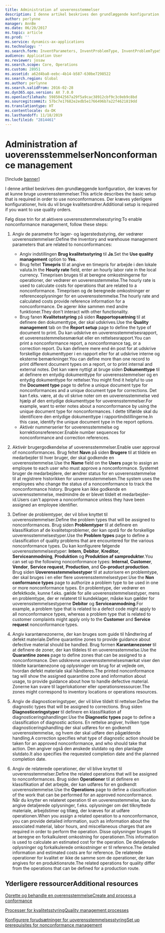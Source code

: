```yaml
---
title: Administration af uoverensstemmelser
description: I denne artikel beskrives den grundlæggende konfiguration, der kræves for at kunne bruge uoverensstemmelser. Der kræves yderligere konfigurationer, hvis du vil bruge kvalitetsordrer.
author: perlynne
manager: AnnBe
ms.date: 06/20/2017
ms.topic: article
ms.prod: ''
ms.service: dynamics-ax-applications
ms.technology: ''
ms.search.form: InventParameters, InventProblemType, InventProblemTypeSetup, InventQuarantineZone, InventTestDiagnosticType, InventTestReportSetup, SysUserManagement
audience: Application User
ms.reviewer: josaw
ms.search.scope: Core, Operations
ms.custom: 28951
ms.assetid: a62d4ba8-eebc-4b14-b587-630be7298522
ms.search.region: Global
ms.author: perlynne
ms.search.validFrom: 2016-02-28
ms.dyn365.ops.version: AX 7.0.0
ms.openlocfilehash: 5985042567a29f5a9cac38912cbf9c3c0eb9c8bd
ms.sourcegitcommit: 57bc7e17682e2edb5e1766496b7a22f4621819dd
ms.translationtype: HT
ms.contentlocale: da-DK
ms.lasthandoff: 11/18/2019
ms.locfileid: "2814461"
---
```

# <a name="nonconformance-management"></a><span data-ttu-id="22950-104">Administration af uoverensstemmelser</span><span class="sxs-lookup"><span data-stu-id="22950-104">Nonconformance management</span></span>

[!include [banner](../includes/banner.md)]

<span data-ttu-id="22950-105">I denne artikel beskrives den grundlæggende konfiguration, der kræves for at kunne bruge uoverensstemmelser.</span><span class="sxs-lookup"><span data-stu-id="22950-105">This article describes the basic setup that is required in order to use nonconformances.</span></span> <span data-ttu-id="22950-106">Der kræves yderligere konfigurationer, hvis du vil bruge kvalitetsordrer.</span><span class="sxs-lookup"><span data-stu-id="22950-106">Additional setup is required if you want to use quality orders.</span></span>

<span data-ttu-id="22950-107">Følg disse trin for at aktivere uoverensstemmelsesstyring:</span><span class="sxs-lookup"><span data-stu-id="22950-107">To enable nonconformance management, follow these steps:</span></span>

1.  <span data-ttu-id="22950-108">Angiv de parametre for lager- og lagerstedsstyring, der vedrører uoverensstemmelser:</span><span class="sxs-lookup"><span data-stu-id="22950-108">Define the Inventory and warehouse management parameters that are related to nonconformances:</span></span>
    -   <span data-ttu-id="22950-109">Angiv indstillingen **Brug kvalitetsstyring** til **Ja**.</span><span class="sxs-lookup"><span data-stu-id="22950-109">Set the **Use quality management** option to **Yes**.</span></span>
    -   <span data-ttu-id="22950-110">Brug feltet **Timepris** til at angive en timepris for arbejde i den lokale valuta.</span><span class="sxs-lookup"><span data-stu-id="22950-110">In the **Hourly rate** field, enter an hourly labor rate in the local currency.</span></span> <span data-ttu-id="22950-111">Timeprisen bruges til at beregne omkostningerne for operationer, der vedrører en uoverensstemmelse.</span><span class="sxs-lookup"><span data-stu-id="22950-111">The hourly rate is used to calculate costs for operations that are related to a nonconformance.</span></span> <span data-ttu-id="22950-112">Timeprisen og de beregnede omkostninger er referenceoplysninger for en uoverensstemmelse.</span><span class="sxs-lookup"><span data-stu-id="22950-112">The hourly rate and calculated costs provide reference information for a nonconformance.</span></span> <span data-ttu-id="22950-113">De agerer ikke sammen med andre funktioner.</span><span class="sxs-lookup"><span data-stu-id="22950-113">They don't interact with other functionality.</span></span>
    -   <span data-ttu-id="22950-114">Brug fanen **Kvalitetsstyring** på siden **Rapportopsætning** til at definere den dokumenttype, der skal udskrives.</span><span class="sxs-lookup"><span data-stu-id="22950-114">Use the **Quality management** tab on the **Report setup** page to define the type of document to print.</span></span> <span data-ttu-id="22950-115">Du kan udskrive en uoverensstemmelsesrapport, et uoverensstemmelsesmærkat eller en rettelsesrapport.</span><span class="sxs-lookup"><span data-stu-id="22950-115">You can print a nonconformance report, a nonconformance tag, or a correction report.</span></span> <span data-ttu-id="22950-116">Du kan definere mere end én post for at udskrive forskellige dokumenttyper i en rapport eller for at udskrive interne og eksterne bemærkninger.</span><span class="sxs-lookup"><span data-stu-id="22950-116">You can define more than one record to print different document types on a report, or to print internal and external notes.</span></span> <span data-ttu-id="22950-117">Det kan være nyttigt at bruge siden **Dokumenttype** til at definere en entydig dokumenttype for uoverensstemmelser og en entydig dokumenttype for rettelser.</span><span class="sxs-lookup"><span data-stu-id="22950-117">You might find it helpful to use the **Document type** page to define a unique document type for nonconformances and a unique document type for corrections.</span></span> <span data-ttu-id="22950-118">Det kan f.eks. være, at du vil skrive noter om en uoverensstemmelse ved hjælp af den entydige dokumenttype for uoverensstemmelser.</span><span class="sxs-lookup"><span data-stu-id="22950-118">For example, want to enter notes about a nonconformance by using the unique document type for nonconformances.</span></span> <span data-ttu-id="22950-119">I dette tilfælde skal du identificere den entydige dokumenttype i rapportindstillingerne.</span><span class="sxs-lookup"><span data-stu-id="22950-119">In this case, identify the unique document type in the report options.</span></span>
    -   <span data-ttu-id="22950-120">Aktivér nummerserier for uoverensstemmelse og korrektionsreferencer.</span><span class="sxs-lookup"><span data-stu-id="22950-120">Enable number sequences for nonconformance and correction references.</span></span>

2.  <span data-ttu-id="22950-121">Aktivér brugergodkendelse af uoverensstemmelser.</span><span class="sxs-lookup"><span data-stu-id="22950-121">Enable user approval of nonconformances.</span></span> <span data-ttu-id="22950-122">Brug feltet **Navn** på siden **Brugere** til at tildele en medarbejder til hver bruger, der skal godkende en uoverensstemmelse.</span><span class="sxs-lookup"><span data-stu-id="22950-122">Use the **Name** field on the **Users** page to assign an employee to each user who must approve a nonconformance.</span></span> <span data-ttu-id="22950-123">Systemet bruger de medarbejdere, der ændrer status for en uoverensstemmelse til at registrere historikken for uoverensstemmelsen.</span><span class="sxs-lookup"><span data-stu-id="22950-123">The system uses the employees who change the status of a noncomformance to track the nonconformance history.</span></span> <span data-ttu-id="22950-124">Brugere kan ikke godkende en uoverensstemmelse, medmindre de er blevet tildelt et medarbejder-id.</span><span class="sxs-lookup"><span data-stu-id="22950-124">Users can't approve a nonconformance unless they have been assigned an employee identifier.</span></span>
3.  <span data-ttu-id="22950-125">Definer de problemtyper, der vil blive knyttet til uoverensstemmelser.</span><span class="sxs-lookup"><span data-stu-id="22950-125">Define the problem types that will be assigned to nonconformances.</span></span> <span data-ttu-id="22950-126">Brug siden **Problemtyper** til at definere en klassifikation af de kvalitetsproblemer, der kan opstå for de forskellige uoverensstemmelsestyper.</span><span class="sxs-lookup"><span data-stu-id="22950-126">Use the **Problem types** page to define a classification of quality problems that are encountered for the various nonconformance types.</span></span> <span data-ttu-id="22950-127">Du kan konfigurere følgende uoverensstemmelsestyper: **Intern**, **Debitor**, **Kreditor**, **Serviceanmodning**, **Produktion** og **Produktion af samprodukter**.</span><span class="sxs-lookup"><span data-stu-id="22950-127">You can set up the following nonconformance types: **Internal**, **Customer**, **Vendor**, **Service request**, **Production**, and **Co-product production**.</span></span> <span data-ttu-id="22950-128">Brug siden **Uoverensstemmelsestyper** til at autorisere en problemtype, der skal bruges i en eller flere uoverensstemmelsestyper.</span><span class="sxs-lookup"><span data-stu-id="22950-128">Use the **Non conformance types** page to authorize a problem type to be used in one or more nonconformance types.</span></span> <span data-ttu-id="22950-129">En problemtype, der vedrører en defektkode, kunne f.eks. gælde for alle uoverensstemmelsestyper, mens en problemtype, der er relateret til kundeklager, måske kun gælder for uoverensstemmelsestyperne **Debitor** og **Serviceanmodning**.</span><span class="sxs-lookup"><span data-stu-id="22950-129">For example, a problem type that is related to a defect code might apply to all nonconformance types, whereas a problem type that is related to customer complaints might apply only to the **Customer** and **Service request** nonconformance types.</span></span>
4.  <span data-ttu-id="22950-130">Angiv karantænezonerne, der kan bruges som guide til håndtering af defekt materiale.</span><span class="sxs-lookup"><span data-stu-id="22950-130">Define quarantine zones to provide guidance about defective material should be handled.</span></span> <span data-ttu-id="22950-131">Brug formen **Karantænezoner** til at definere de zoner, der kan tildeles til en uoverensstemmelse.</span><span class="sxs-lookup"><span data-stu-id="22950-131">Use the **Quarantine zones** page to define zones that can be assigned to a nonconformance.</span></span> <span data-ttu-id="22950-132">Den udskrevne uoverensstemmelsesmærkat viser den tildelte karantænezone og oplysninger om brug for at vejlede om, hvordan defekt materiale skal håndteres.</span><span class="sxs-lookup"><span data-stu-id="22950-132">The printed nonconformance tag will show the assigned quarantine zone and information about usage, to provide guidance about how to handle defective material.</span></span> <span data-ttu-id="22950-133">Zonerne kan svare til lagerlokationer eller operationsressourcer.</span><span class="sxs-lookup"><span data-stu-id="22950-133">The zones might correspond to inventory locations or operations resources.</span></span>
5.  <span data-ttu-id="22950-134">Angiv de diagnosticeringstyper, der vil blive tildelt til rettelser.</span><span class="sxs-lookup"><span data-stu-id="22950-134">Define the diagnostic types that will be assigned to corrections.</span></span> <span data-ttu-id="22950-135">Brug siden **Diagnosticeringstyper** til definere en klassifikation af diagnosticeringshandlinger.</span><span class="sxs-lookup"><span data-stu-id="22950-135">Use the **Diagnostic types** page to define a classification of diagnostic actions.</span></span> <span data-ttu-id="22950-136">En rettelse angiver, hvilken type diagnosticeringshandling der skal udføres for en godkendt uoverensstemmelse, og hvem der skal udføre den pågældende handling.</span><span class="sxs-lookup"><span data-stu-id="22950-136">A correction specifies what type of diagnostic action should be taken for an approved nonconformance, and who should take that action.</span></span> <span data-ttu-id="22950-137">Den angiver også den ønskede slutdato og den planlagte slutdato.</span><span class="sxs-lookup"><span data-stu-id="22950-137">It also specifies the requested completion date and the planned completion date.</span></span>
6.  <span data-ttu-id="22950-138">Angiv de relaterede operationer, der vil blive knyttet til uoverensstemmelser.</span><span class="sxs-lookup"><span data-stu-id="22950-138">Define the related operations that will be assigned to nonconformances.</span></span> <span data-ttu-id="22950-139">Brug siden **Operationer** til at definere en klassifikation af det arbejde, der kan udføres for en godkendt uoverensstemmelse.</span><span class="sxs-lookup"><span data-stu-id="22950-139">Use the **Operations** page to define a classification of the work that can be performed for an approved nonconformance.</span></span> <span data-ttu-id="22950-140">Når du knytter en relateret operation til en uoverensstemmelse, kan du angive detaljerede oplysninger, f.eks. oplysninger om det tilknyttede materiale, arbejdstimer og tillæg, der kræves for at udføre operationen.</span><span class="sxs-lookup"><span data-stu-id="22950-140">When you assign a related operation to a nonconformance, you can provide detailed information, such as information about the associated material, labor hours, and miscellaneous charges that are required in order to perform the operation.</span></span> <span data-ttu-id="22950-141">Disse oplysninger bruges til at beregne en forkalkuleret omkostning for operationen.</span><span class="sxs-lookup"><span data-stu-id="22950-141">This information is used to calculate an estimated cost for the operation.</span></span> <span data-ttu-id="22950-142">De detaljerede oplysninger og forkalkulerede omkostninger er til reference.</span><span class="sxs-lookup"><span data-stu-id="22950-142">The detailed information and estimated costs are for reference.</span></span> <span data-ttu-id="22950-143">De relaterede operationer for kvalitet er ikke de samme som de operationer, der kan angives for en produktionsrute.</span><span class="sxs-lookup"><span data-stu-id="22950-143">The related operations for quality differ from the operations that can be defined for a production route.</span></span>


<a name="additional-resources"></a><span data-ttu-id="22950-144">Yderligere ressourcer</span><span class="sxs-lookup"><span data-stu-id="22950-144">Additional resources</span></span>
--------

[<span data-ttu-id="22950-145">Oprette og behandle en overensstemmelse</span><span class="sxs-lookup"><span data-stu-id="22950-145">Create and process a conformance</span></span>](tasks/create-process-non-conformance.md)

[<span data-ttu-id="22950-146">Processer for kvalitetsstyring</span><span class="sxs-lookup"><span data-stu-id="22950-146">Quality management processes</span></span>](quality-management-processes.md)

[<span data-ttu-id="22950-147">Konfigurere forudsætninger for uoverensstemmelsesstyring</span><span class="sxs-lookup"><span data-stu-id="22950-147">Set up prerequisites for nonconformance management</span></span>](tasks/set-up-prerequisites-nonconformance-management.md)

